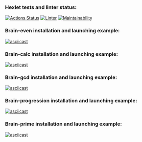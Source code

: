 ### Hexlet tests and linter status:
[![Actions Status](https://github.com/Panasi/frontend-project-lvl1/workflows/hexlet-check/badge.svg)](https://github.com/Panasi/frontend-project-lvl1/actions)
[![Linter](https://github.com/Panasi/frontend-project-lvl1/actions/workflows/linter.yml/badge.svg)](https://github.com/Panasi/frontend-project-lvl1/actions/workflows/linter.yml)
[![Maintainability](https://api.codeclimate.com/v1/badges/a99a88d28ad37a79dbf6/maintainability)](https://codeclimate.com/github/codeclimate/codeclimate/maintainability)

### Brain-even installation and launching example:
[![asciicast](https://asciinema.org/a/413642.svg)](https://asciinema.org/a/413642)

### Brain-calc installation and launching example:
[![asciicast](https://asciinema.org/a/413643.svg)](https://asciinema.org/a/413643)

### Brain-gcd installation and launching example:
[![asciicast](https://asciinema.org/a/413652.svg)](https://asciinema.org/a/413652)

### Brain-progression installation and launching example:
[![asciicast](https://asciinema.org/a/413670.svg)](https://asciinema.org/a/413670)

### Brain-prime installation and launching example:
[![asciicast](https://asciinema.org/a/413794.svg)](https://asciinema.org/a/413794)